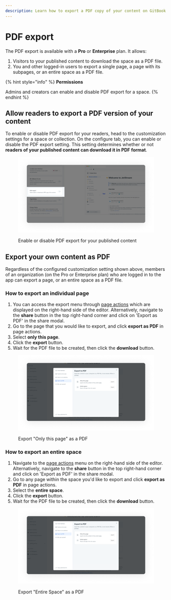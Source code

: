 ```yaml
---
description: Learn how to export a PDF copy of your content on GitBook.
---
```


# PDF export

The PDF export is available with a **Pro** or **Enterprise** plan. It allows:

1. Visitors to your published content to download the space as a PDF file.
2. You and other logged-in users to export a single page, a page with its subpages, or an entire space as a PDF file.

{% hint style="info" %}
**Permissions**

Admins and creators can enable and disable PDF export for a space.
{% endhint %}

## Allow readers to export a PDF version of your content

To enable or disable PDF export for your readers, head to the customization settings for a space or collection. On the configure tab, you can enable or disable the PDF export setting. This setting determines whether or not **readers of your published content can download it in PDF format**.

<figure><img src="../../.gitbook/assets/pdf-export-public-content.png" alt="A screenshot showing space customization settings, with the PDF export setting highlighted."><figcaption><p>Enable or disable PDF export for your published content</p></figcaption></figure>

## Export your own content as PDF

Regardless of the configured customization setting shown above, members of an organization (on the Pro or Enterprise plan) who are logged in to the app can export a page, or an entire space as a PDF file.

### How to export an individual page

1. You can access the export menu through [page actions](https://docs.gitbook.com/getting-started/overview#page-actions) which are displayed on the right-hand side of the editor. Alternatively, navigate to the **share** button in the top right-hand corner and click on 'Export as PDF' in the share modal.
2. Go to the page that you would like to export, and click **export as PDF** in page actions.
3. Select **only this page**.
4. Click the **export** button.
5. Wait for the PDF file to be created, then click the **download** button.

<figure><img src="../../.gitbook/assets/pdf-export.png" alt="A screenshot showing the modal that becomes visible after clicking on &#x22;Export as PDF&#x22;. The option to export &#x22;Only this page&#x22; is selected."><figcaption><p>Export "Only this page" as a PDF</p></figcaption></figure>

### How to export an entire space

1. Navigate to the [page actions](https://docs.gitbook.com/getting-started/overview#page-actions) menu on the right-hand side of the editor. Alternatively, navigate to the **share** button in the top right-hand corner and click on 'Export as PDF' in the share modal.
2. Go to any page within the space you'd like to export and click **export as PDF** in page actions.
3. Select the **entire space**.
4. Click the **export** button.
5. Wait for the PDF file to be created, then click the **download** button.

<figure><img src="../../.gitbook/assets/pdf-export.png" alt="A screenshot showing the modal that becomes visible after clicking on &#x22;Export as PDF&#x22;. The option to export &#x22;Entire Space&#x22; is selected."><figcaption><p>Export "Entire Space" as a PDF</p></figcaption></figure>
